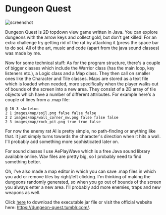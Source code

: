 Dungeon Quest
======

![screenshot](http://i.imgur.com/iJugShH.png)

Dungeon Quest is 2D topdown view game written in Java. You can explore dungeons with the arrow keys and collect gold, but don't get killed! For an extra challenge try getting rid of the rat by attacking it (press the space bar to do so). All of the art, music and code (apart from the java sound classes) was made by me.

Now for some technical stuff: As for the program structure, there's a couple of bigger classes which include the Warrior class (has the main loop, key listeners etc.), a Logic class and a Map class. They then call on smaller ones like the Character and Tile classes. Maps are stored as a text file which is loaded when needed, more specifically when the player walks out of bounds of the screen into a new area. They consist of a 2D array of tile objects which have a number of different attributes. For example here's a couple of lines from a .map file:

    @ 16 3 skeleton
    2 1 images/map/soil.png false false false
    2 2 images/map/wall_corner_nw.png false false false
    2 3 images/map/rock_pit.png true true false
    
For now the enemy rat AI is pretty simple, no path-finding or anything like that. It just simply turns towards the character's direction when it hits a wall. I'll probably add something more sophisticated later on.

For sound classes I use AePlayWave which is a free Java sound library available online. Wav files are pretty big, so I probably need to find something better.

Oh, I've also made a map editor in which you can save .map files in which you add or remove tiles by right/left clicking. I'm thinking of making the dungeons randomly generated, so when you go out of bounds of the screen you always enter a new area. I'll probably add more enemies, traps and new weapons as well.

Click [here](http://www.students.tut.fi/~podsechi/dungeon_quest.zip) to download the executable jar file or visit the official website here: https://dungeon-quest.tumblr.com/.
